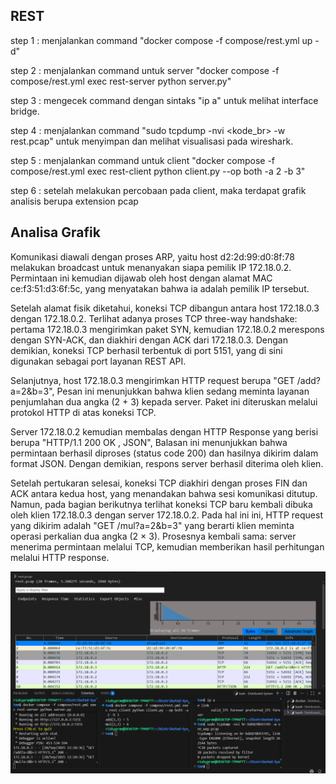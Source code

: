 ## REST

step 1 : menjalankan command "docker compose -f compose/rest.yml up -d"  

step 2 : menjalankan command untuk server "docker compose -f compose/rest.yml exec rest-server python server.py" 

step 3 : mengecek command dengan sintaks "ip a" untuk melihat interface bridge.

step 4 : menjalankan command "sudo tcpdump -nvi <kode_br> -w rest.pcap" untuk menyimpan dan melihat visualisasi pada wireshark.

step 5 : menjalankan command untuk client "docker compose -f compose/rest.yml exec rest-client python client.py --op both -a 2 -b 3"

step 6 : setelah melakukan percobaan pada client, maka terdapat grafik analisis berupa extension pcap

## Analisa Grafik

Komunikasi diawali dengan proses ARP, yaitu host d2:2d:99:d0:8f:78 melakukan broadcast untuk menanyakan siapa pemilik IP 172.18.0.2. Permintaan ini kemudian dijawab oleh host dengan alamat MAC ce:f3:51:d3:6f:5c, yang menyatakan bahwa ia adalah pemilik IP tersebut.

Setelah alamat fisik diketahui, koneksi TCP dibangun antara host 172.18.0.3 dengan 172.18.0.2. Terlihat adanya proses TCP three-way handshake: pertama 172.18.0.3 mengirimkan paket SYN, kemudian 172.18.0.2 merespons dengan SYN-ACK, dan diakhiri dengan ACK dari 172.18.0.3. Dengan demikian, koneksi TCP berhasil terbentuk di port 5151, yang di sini digunakan sebagai port layanan REST API.

Selanjutnya, host 172.18.0.3 mengirimkan HTTP request berupa "GET /add?a=2&b=3", Pesan ini menunjukkan bahwa klien sedang meminta layanan penjumlahan dua angka (2 + 3) kepada server. Paket ini diteruskan melalui protokol HTTP di atas koneksi TCP.

Server 172.18.0.2 kemudian membalas dengan HTTP Response yang berisi berupa "HTTP/1.1 200 OK , JSON", Balasan ini menunjukkan bahwa permintaan berhasil diproses (status code 200) dan hasilnya dikirim dalam format JSON. Dengan demikian, respons server berhasil diterima oleh klien.

Setelah pertukaran selesai, koneksi TCP diakhiri dengan proses FIN dan ACK antara kedua host, yang menandakan bahwa sesi komunikasi ditutup. Namun, pada bagian berikutnya terlihat koneksi TCP baru kembali dibuka oleh klien 172.18.0.3 dengan server 172.18.0.2. Pada hal ini ini, HTTP request yang dikirim adalah "GET /mul?a=2&b=3" yang berarti klien meminta operasi perkalian dua angka (2 × 3). Prosesnya kembali sama: server menerima permintaan melalui TCP, kemudian memberikan hasil perhitungan melalui HTTP response.

<img src="image.png">